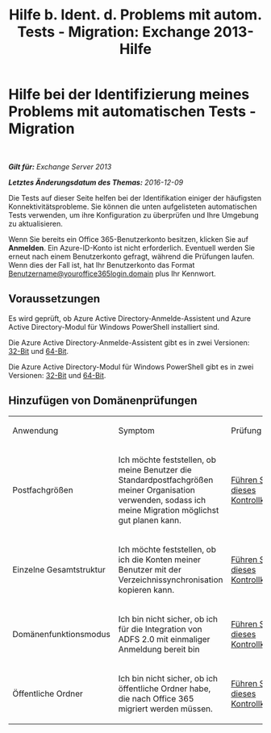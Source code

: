 ﻿---
title: 'Hilfe b. Ident. d. Problems mit autom. Tests - Migration: Exchange 2013-Hilfe'
TOCTitle: Hilfe bei der Identifizierung meines Problems mit automatischen Tests - Migration
ms:assetid: c1cd235d-8e8b-44a8-862d-9d36dc3a44c3
ms:mtpsurl: https://technet.microsoft.com/de-de/library/Dn793980(v=EXCHG.150)
ms:contentKeyID: 62633028
ms.date: 05/22/2018
mtps_version: v=EXCHG.150
ms.translationtype: MT
---

# Hilfe bei der Identifizierung meines Problems mit automatischen Tests - Migration

 

_**Gilt für:** Exchange Server 2013_

_**Letztes Änderungsdatum des Themas:** 2016-12-09_

Die Tests auf dieser Seite helfen bei der Identifikation einiger der häufigsten Konnektivitätsprobleme. Sie können die unten aufgelisteten automatischen Tests verwenden, um ihre Konfiguration zu überprüfen und Ihre Umgebung zu aktualisieren.

Wenn Sie bereits ein Office 365-Benutzerkonto besitzen, klicken Sie auf **Anmelden**. Ein Azure-ID-Konto ist nicht erforderlich. Eventuell werden Sie erneut nach einem Benutzerkonto gefragt, während die Prüfungen laufen. Wenn dies der Fall ist, hat Ihr Benutzerkonto das Format Benutzername@youroffice365login.domain plus Ihr Kennwort.

## Voraussetzungen

Es wird geprüft, ob Azure Active Directory-Anmelde-Assistent und Azure Active Directory-Modul für Windows PowerShell installiert sind.

Die Azure Active Directory-Anmelde-Assistent gibt es in zwei Versionen: [32-Bit](https://go.microsoft.com/fwlink/?linkid=286261) und [64-Bit](https://go.microsoft.com/fwlink/?linkid=286262).

Die Azure Active Directory-Modul für Windows PowerShell gibt es in zwei Versionen: [32-Bit](https://go.microsoft.com/fwlink/?linkid=286258) und [64-Bit](https://go.microsoft.com/fwlink/?linkid=286259).

## Hinzufügen von Domänenprüfungen


<table>
<colgroup>
<col style="width: 33%" />
<col style="width: 33%" />
<col style="width: 33%" />
</colgroup>
<tbody>
<tr class="odd">
<td><p>Anwendung</p></td>
<td><p>Symptom</p></td>
<td><p>Prüfung</p></td>
</tr>
<tr class="even">
<td><p>Postfachgrößen</p></td>
<td><p>Ich möchte feststellen, ob meine Benutzer die Standardpostfachgrößen meiner Organisation verwenden, sodass ich meine Migration möglichst gut planen kann.</p></td>
<td><p><a href="https://go.microsoft.com/?linkid=9834877">Führen Sie dieses Kontrollkästchen</a></p></td>
</tr>
<tr class="odd">
<td><p>Einzelne Gesamtstruktur</p></td>
<td><p>Ich möchte feststellen, ob ich die Konten meiner Benutzer mit der Verzeichnissynchronisation kopieren kann.</p></td>
<td><p><a href="https://go.microsoft.com/?linkid=9834875">Führen Sie dieses Kontrollkästchen</a></p></td>
</tr>
<tr class="even">
<td><p>Domänenfunktionsmodus</p></td>
<td><p>Ich bin nicht sicher, ob ich für die Integration von ADFS 2.0 mit einmaliger Anmeldung bereit bin</p></td>
<td><p><a href="https://go.microsoft.com/?linkid=9834876">Führen Sie dieses Kontrollkästchen</a></p></td>
</tr>
<tr class="odd">
<td><p>Öffentliche Ordner</p></td>
<td><p>Ich bin nicht sicher, ob ich öffentliche Ordner habe, die nach Office 365 migriert werden müssen.</p></td>
<td><p><a href="https://go.microsoft.com/?linkid=9834896">Führen Sie dieses Kontrollkästchen</a></p></td>
</tr>
</tbody>
</table>

